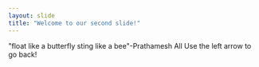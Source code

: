 ```yaml
---
layout: slide
title: "Welcome to our second slide!"
---
```

"float like a butterfly sting like a bee"-Prathamesh All
Use the left arrow to go back!
